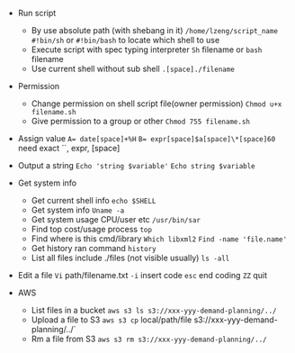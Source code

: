 * Run script
  * By use absolute path (with shebang in it)
    `/home/lzeng/script_name`
    `#!bin/sh` or `#!bin/bash`  to locate which shell to use
  * Execute script with spec typing interpreter
    `Sh` filename or `bash` filename
  * Use current shell without sub shell
    `.[space]./filename`

* Permission
  * Change permission on shell script file(owner permission)
    `Chmod u+x filename.sh`
  * Give permission to a group or other
    `Chmod 755 filename.sh`

* Assign value
  `A= date[space]+%H`
  `B= expr[space]$a[space]\*[space]60` 
  need exact ``, expr, [space]


* Output a string
  `Echo 'string $variable'`
  `Echo string $variable`

* Get system info
  * Get current shell info
  `echo $SHELL`
  * Get system info
  `Uname -a`
  * Get system usage CPU/user etc
  `/usr/bin/sar`
  * Find top cost/usage process
  `top`
  * Find where is this cmd/library
  `Which libxml2`
  `Find -name 'file.name'`
  * Get history ran  command
  `history`
  * List all files include ./files (not visible usually)
  `ls -all`

* Edit a file
`Vi`   path/filename.txt
`-i`   insert code
`esc`  end coding
`ZZ`   quit

* AWS
  * List files in a bucket
  `aws s3 ls s3://xxx-yyy-demand-planning/../`
  * Upload a file to S3
  `aws s3 cp` local/path/file s3://xxx-yyy-demand-planning/../`
  * Rm a file from S3
  `aws s3 rm s3://xxx-yyy-demand-planning/../`